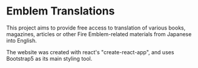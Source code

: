 # Emblem Translations

This project aims to provide free access to translation of various books, magazines, articles or other Fire Emblem-related materials from Japanese into English.

The website was created with react's "create-react-app", and uses Bootstrap5 as its main styling tool.